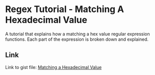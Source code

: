 # Regex Tutorial - Matching A Hexadecimal Value
A tutorial that explains how a matching a hex value regular expression functions. Each part of the expression is broken down and explained.

## Link

Link to gist file: [Matching a Hexadecimal Value]()
